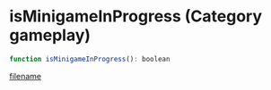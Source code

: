 # isMinigameInProgress (Category gameplay)

```js
function isMinigameInProgress(): boolean
```

[filename](isMinigameInProgress_m.md ':include')